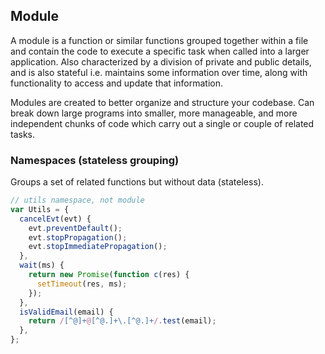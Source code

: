 ## Module

A module is a function or similar functions grouped together within a file and contain the code to execute a specific task when called into a larger application. Also characterized by a division of private and public details, and is also stateful i.e. maintains some information over time, along with functionality to access and update that information.

Modules are created to better organize and structure your codebase. Can break down large programs into smaller, more manageable, and more independent chunks of code which carry out a single or couple of related tasks.

### Namespaces (stateless grouping)

Groups a set of related functions but without data (stateless).

```js
// utils namespace, not module
var Utils = {
  cancelEvt(evt) {
    evt.preventDefault();
    evt.stopPropagation();
    evt.stopImmediatePropagation();
  },
  wait(ms) {
    return new Promise(function c(res) {
      setTimeout(res, ms);
    });
  },
  isValidEmail(email) {
    return /[^@]+@[^@.]+\.[^@.]+/.test(email);
  },
};
```
